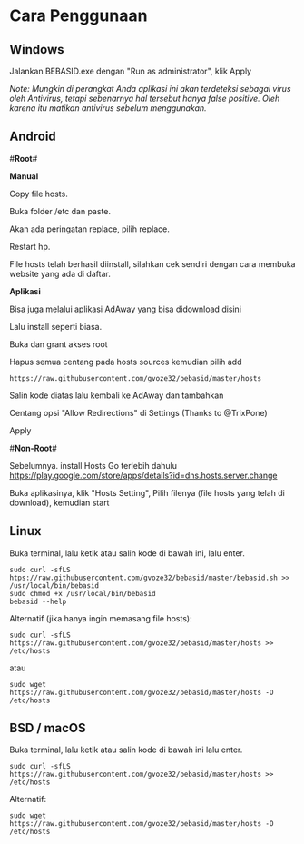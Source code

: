 # Cara Penggunaan
## Windows

Jalankan BEBASID.exe dengan "Run as administrator", klik Apply

*Note: Mungkin di perangkat Anda aplikasi ini akan terdeteksi sebagai virus oleh Antivirus, tetapi sebenarnya hal tersebut hanya false positive. Oleh karena itu matikan antivirus sebelum menggunakan.*

## Android

#**Root**#

**Manual**

Copy file hosts.

Buka folder /etc dan paste.

Akan ada peringatan replace, pilih replace.

Restart hp.

File hosts telah berhasil diinstall, silahkan cek sendiri dengan cara membuka website yang ada di daftar.

**Aplikasi**

Bisa juga melalui aplikasi AdAway yang bisa didownload [disini](https://f-droid.org/repo/org.adaway_61.apk)

Lalu install seperti biasa.

Buka dan grant akses root

Hapus semua centang pada hosts sources kemudian pilih add

```
https://raw.githubusercontent.com/gvoze32/bebasid/master/hosts
```

Salin kode diatas lalu kembali ke AdAway dan tambahkan

Centang opsi "Allow Redirections" di Settings (Thanks to @TrixPone)

Apply

#**Non-Root**#

Sebelumnya. install Hosts Go terlebih dahulu
https://play.google.com/store/apps/details?id=dns.hosts.server.change

Buka aplikasinya, klik "Hosts Setting", Pilih filenya (file hosts yang telah di download), kemudian start

## Linux

Buka terminal, lalu ketik atau salin kode di bawah ini, lalu enter.

```
sudo curl -sfLS htps://raw.githubusercontent.com/gvoze32/bebasid/master/bebasid.sh >> /usr/local/bin/bebasid
sudo chmod +x /usr/local/bin/bebasid
bebasid --help
```
Alternatif (jika hanya ingin memasang file hosts):
```
sudo curl -sfLS https://raw.githubusercontent.com/gvoze32/bebasid/master/hosts >> /etc/hosts
```
atau
```
sudo wget https://raw.githubusercontent.com/gvoze32/bebasid/master/hosts -O /etc/hosts
```

## BSD / macOS

Buka terminal, lalu ketik atau salin kode di bawah ini lalu enter.

```
sudo curl -sfLS https://raw.githubusercontent.com/gvoze32/bebasid/master/hosts >> /etc/hosts
```

Alternatif:
```
sudo wget https://raw.githubusercontent.com/gvoze32/bebasid/master/hosts -O /etc/hosts
```
